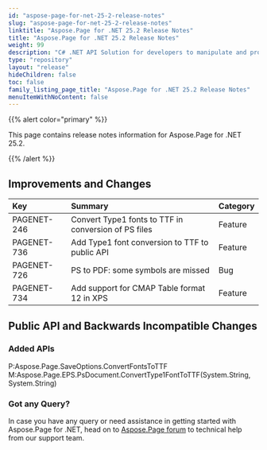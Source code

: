 ```yaml
---
id: "aspose-page-for-net-25-2-release-notes"
slug: "aspose-page-for-net-25-2-release-notes"
linktitle: "Aspose.Page for .NET 25.2 Release Notes"
title: "Aspose.Page for .NET 25.2 Release Notes"
weight: 99
description: "C# .NET API Solution for developers to manipulate and process PS, EPS, and XPS files. Release Notes of Aspose.Page API solution for .NET | Release 2025.02"
type: "repository"
layout: "release"
hideChildren: false
toc: false
family_listing_page_title: "Aspose.Page for .NET 25.2 Release Notes"
menuItemWithNoContent: false
---
```


{{% alert color="primary" %}}

This page contains release notes information for Aspose.Page for .NET 25.2.

{{% /alert %}}

## Improvements and Changes

|**Key**|**Summary**|**Category**|
| :- | :- | :- |
|PAGENET-246|Convert Type1 fonts to TTF in conversion of PS files|Feature|
|PAGENET-736|Add Type1 font conversion to TTF to public API|Feature|
|PAGENET-726|PS to PDF: some symbols are missed|Bug|
|PAGENET-734|Add support for CMAP Table format 12 in XPS|Feature|

## **Public API and Backwards Incompatible Changes**
 ### **Added APIs**
P:Aspose.Page.SaveOptions.ConvertFontsToTTF
M:Aspose.Page.EPS.PsDocument.ConvertType1FontToTTF(System.String, System.String)

### Got any Query?

In case you have any query or need assistance in getting started with Aspose.Page for .NET, head on to [Aspose.Page forum](https://forum.aspose.com/c/page/39) to technical help from our support team.
